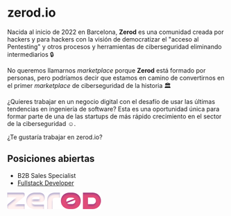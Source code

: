 # zerod.io

Nacida al inicio de 2022 en Barcelona, **Zerod** es una comunidad creada por hackers y para hackers con la visión de democratizar el "acceso al Pentesting" y otros procesos y herramientas de ciberseguridad eliminando intermediarios 🔒

No queremos llamarnos *marketplace* porque **Zerod** está formado por personas, pero podríamos decir que estamos en camino de convertirnos en el primer *marketplace* de ciberseguridad de la historia 🏛️

¿Quieres trabajar en un negocio digital con el desafío de usar las últimas tendencias en ingeniería de software? Esta es una oportunidad única para formar parte de una de las startups de más rápido crecimiento en el sector de la ciberseguridad ☺.

¿Te gustaría trabajar en zerod.io?

## Posiciones abiertas

- B2B Sales Specialist
- [Fullstack Developer](Fullstack_Developer.md)

![Logo de Zerod](410ACDF2-8336-41DF-BA14-B998DE7097FE.png)
